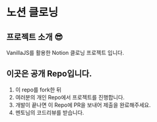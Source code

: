 # 노션 클로닝

## 프로젝트 소개 😎

VanillaJS를 활용한 Notion 클로닝 프로젝트 입니다.

## 이곳은 공개 Repo입니다.

1. 이 repo를 fork한 뒤
2. 여러분의 개인 Repo에서 프로젝트를 진행합니다.
3. 개발이 끝나면 이 Repo에 PR을 보내어 제출을 완료해주세요.
4. 멘토님의 코드리뷰를 받습니다.
